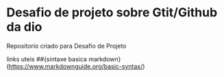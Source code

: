 # Desafio de projeto sobre Gtit/Github da dio
Repositorio criado para Desafio de Projeto

links uteis
##{sintaxe basica markdown}(https://www.markdownguide.org/basic-syntax/)
